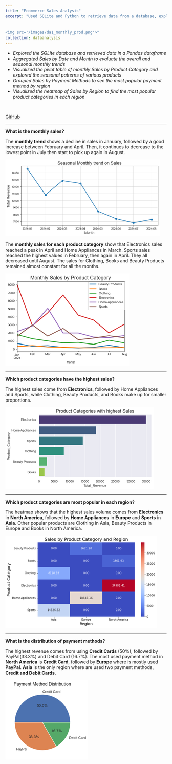 ```yaml
---
title: "Ecommerce Sales Analysis"
excerpt: "Used SQLite and Python to retrieve data from a database, explore and analyze seasonal sales trends by region and payment distribution.<br/>


<img src='/images/da1_monthly_prod.png'>"
collection: dataanalysis
---
```


- *Explored the SQLite database and retrieved data in a Pandas dataframe*
- *Aggregated Sales by Date and Month to evaluate the overall and seasonal monthly trends*
- *Visualized the pivot table of monthly Sales by Product Category and explored the seasonal patterns of various products*
- *Grouped Sales by Payment Methods to see the most popular payment method by region*
- *Visualized the heatmap of Sales by Region to find the most popular product categories in each region*
<br/>

[GitHub](https://github.com/ciDSproj/online_sales)



---
**What is the monthly sales?**

The **monthly trend** shows a decline in sales in January, followed by a good increase between February and April. Then, it continues to decrease to the lowest point in July then start to pick up again in August.



<img src='/images/da1_monthly_sales.png'>


The **monthly sales for each product category** show that Electronics sales reached a peak in April and Home Appliances in March. Sports sales reached the highest values in February, then again in April. They all decreased until August. The sales for Clothing, Books and Beauty Products remained almost constant for all the months.



<img src='/images/da1_monthly_prod.png'>


---
**Which product categories have the highest sales?**

The highest sales come from **Electronics**, followed by Home Appliances and Sports, while Clothing, Beauty Products, and Books make up for smaller proportions.



<img src='/images/da1_top_prod.png'>


---
**Which product categories are most popular in each region?**

The heatmap shows that the highest sales volume comes from **Electronics** in **North America**, followed by **Home Appliances** in **Europe** and
**Sports** in **Asia**. Other popular products are Clothing in Asia, Beauty Products in Europe and Books in North America.



<img src='/images/da1_heatmap.png'>

---
**What is the distribution of payment methods?**

The highest revenue comes from using **Credit Cards** (50%), followed by PayPal(33.3%) and Debit Card (16.7%). 
The most used payment method in **North America** is **Credit Card**, followed by **Europe** where is mostly used **PayPal**. **Asia** is the only region where are used two payment methods, **Credit and Debit Cards**.




<img src='/images/da1_pay_method.png'>




